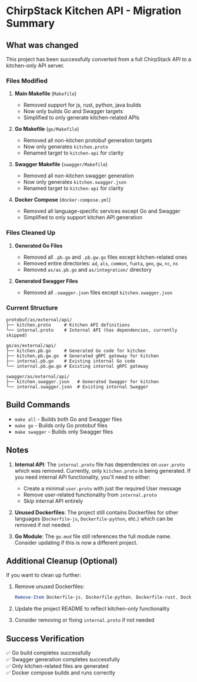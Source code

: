 # ChirpStack Kitchen API - Migration Summary

## What was changed

This project has been successfully converted from a full ChirpStack API to a kitchen-only API server.

### Files Modified

1. **Main Makefile** (`Makefile`)
   - Removed support for js, rust, python, java builds
   - Now only builds Go and Swagger targets
   - Simplified to only generate kitchen-related APIs

2. **Go Makefile** (`go/Makefile`)
   - Removed all non-kitchen protobuf generation targets
   - Now only generates `kitchen.proto`
   - Renamed target to `kitchen-api` for clarity

3. **Swagger Makefile** (`swagger/Makefile`)
   - Removed all non-kitchen swagger generation
   - Now only generates `kitchen.swagger.json`
   - Renamed target to `kitchen-api` for clarity

4. **Docker Compose** (`docker-compose.yml`)
   - Removed all language-specific services except Go and Swagger
   - Simplified to only support kitchen API generation

### Files Cleaned Up

1. **Generated Go Files**
   - Removed all `.pb.go` and `.pb.gw.go` files except kitchen-related ones
   - Removed entire directories: `ad`, `als`, `common`, `fuota`, `geo`, `gw`, `nc`, `ns`
   - Removed `as/as.pb.go` and `as/integration/` directory

2. **Generated Swagger Files**
   - Removed all `.swagger.json` files except `kitchen.swagger.json`

### Current Structure

```
protobuf/as/external/api/
├── kitchen.proto     # Kitchen API definitions
└── internal.proto    # Internal API (has dependencies, currently skipped)

go/as/external/api/
├── kitchen.pb.go     # Generated Go code for kitchen
├── kitchen.pb.gw.go  # Generated gRPC gateway for kitchen
├── internal.pb.go    # Existing internal Go code
└── internal.pb.gw.go # Existing internal gRPC gateway

swagger/as/external/api/
├── kitchen.swagger.json   # Generated Swagger for kitchen
└── internal.swagger.json  # Existing internal Swagger
```

## Build Commands

- `make all` - Builds both Go and Swagger files
- `make go` - Builds only Go protobuf files
- `make swagger` - Builds only Swagger files

## Notes

1. **Internal API**: The `internal.proto` file has dependencies on `user.proto` which was removed. Currently, only `kitchen.proto` is being generated. If you need internal API functionality, you'll need to either:
   - Create a minimal `user.proto` with just the required User message
   - Remove user-related functionality from `internal.proto`
   - Skip internal API entirely

2. **Unused Dockerfiles**: The project still contains Dockerfiles for other languages (`Dockerfile-js`, `Dockerfile-python`, etc.) which can be removed if not needed.

3. **Go Module**: The `go.mod` file still references the full module name. Consider updating if this is now a different project.

## Additional Cleanup (Optional)

If you want to clean up further:

1. Remove unused Dockerfiles:
   ```powershell
   Remove-Item Dockerfile-js, Dockerfile-python, Dockerfile-rust, Dockerfile-java
   ```

2. Update the project README to reflect kitchen-only functionality

3. Consider removing or fixing `internal.proto` if not needed

## Success Verification

✅ Go build completes successfully  
✅ Swagger generation completes successfully  
✅ Only kitchen-related files are generated  
✅ Docker compose builds and runs correctly
